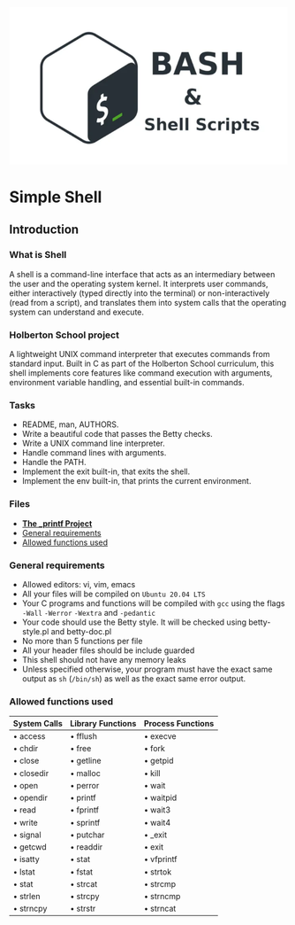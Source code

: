 ![image](img/shell.png)
<h1>Simple Shell</h1>

## Introduction

### What is Shell
A shell is a command-line interface that acts as an intermediary between the user and the operating system kernel. It interprets user commands, either interactively (typed directly into the terminal) or non-interactively (read from a script), and translates them into system calls that the operating system can understand and execute.

### Holberton School project
A lightweight UNIX command interpreter that executes commands from standard input. Built in C as part of the Holberton School curriculum, this shell implements core features like command execution with arguments, environment variable handling, and essential built-in commands.

### Tasks

*  README, man, AUTHORS.
*  Write a beautiful code that passes the Betty checks.
*  Write a UNIX command line interpreter.
*  Handle command lines with arguments.
*  Handle the PATH.
*  Implement the exit built-in, that exits the shell.
*  Implement the env built-in, that prints the current environment.

### Files

- [**The \_printf Project**](#the-_printf-project)
- [General requirements](#general-requirements)
- [Allowed functions used](#allowed-functions-used)

### General requirements
 * Allowed editors: vi, vim, emacs
 * All your files will be compiled on `Ubuntu 20.04 LTS`
 * Your C programs and functions will be compiled with `gcc` using the flags `-Wall` `-Werror` `-Wextra` and `-pedantic`
 * Your code should use the Betty style. It will be checked using betty-style.pl and betty-doc.pl
 * No more than 5 functions per file
 * All your header files should be include guarded
 * This shell should not have any memory leaks
 * Unless specified otherwise, your program must have the exact same output as `sh` (`/bin/sh`) as well as the exact same error output.

### Allowed functions used

| System Calls | Library Functions | Process Functions |
|-------------|-------------------|-------------------|
| • access | • fflush | • execve |
| • chdir | • free | • fork |
| • close | • getline | • getpid |
| • closedir | • malloc | • kill |
| • open | • perror | • wait |
| • opendir | • printf | • waitpid |
| • read | • fprintf | • wait3 |
| • write | • sprintf | • wait4 |
| • signal | • putchar | • _exit |
| • getcwd | • readdir | • exit |
| • isatty | • stat | • vfprintf |
| • lstat | • fstat | • strtok |
| • stat | • strcat | • strcmp |
| • strlen | • strcpy | • strncmp |
| • strncpy | • strstr | • strncat |


